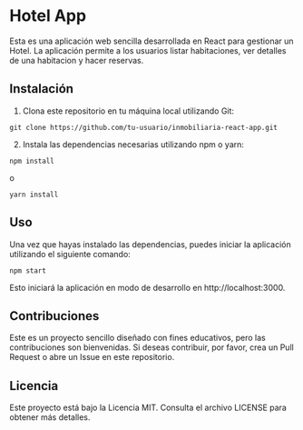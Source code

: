 # Hotel App
Esta es una aplicación web sencilla desarrollada en React para gestionar un Hotel. La aplicación permite a los usuarios listar habitaciones, ver detalles de una habitacion y hacer reservas.

## Instalación
1. Clona este repositorio en tu máquina local utilizando Git:

`git clone https://github.com/tu-usuario/inmobiliaria-react-app.git`

2. Instala las dependencias necesarias utilizando npm o yarn:


`npm install`

o

`yarn install`

## Uso
Una vez que hayas instalado las dependencias, puedes iniciar la aplicación utilizando el siguiente comando:

`npm start`

Esto iniciará la aplicación en modo de desarrollo en http://localhost:3000.

## Contribuciones
Este es un proyecto sencillo diseñado con fines educativos, pero las contribuciones son bienvenidas. Si deseas contribuir, por favor, crea un Pull Request o abre un Issue en este repositorio.

## Licencia
Este proyecto está bajo la Licencia MIT. Consulta el archivo LICENSE para obtener más detalles.
